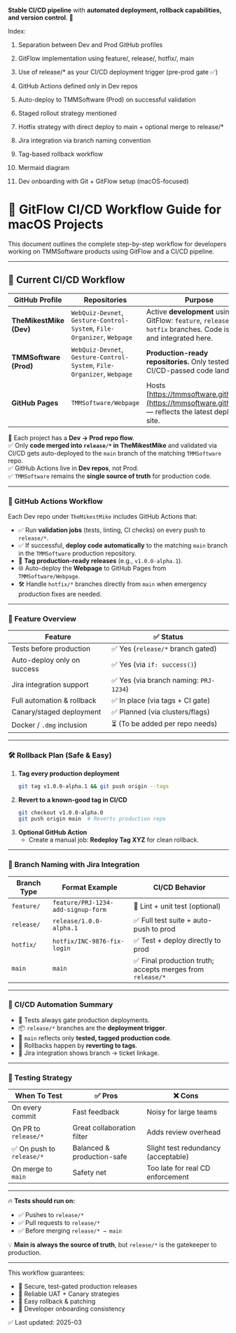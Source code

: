 **Stable CI/CD pipeline** with **automated deployment, rollback capabilities, and version control**. 🚀

Index:

1. Separation between Dev and Prod GitHub profiles

2. GitFlow implementation using feature/, release/, hotfix/, main

3. Use of release/* as your CI/CD deployment trigger (pre-prod gate ✅)

4. GitHub Actions defined only in Dev repos

5. Auto-deploy to TMMSoftware (Prod) on successful validation

6. Staged rollout strategy mentioned

7. Hotfix strategy with direct deploy to main + optional merge to release/*

8. Jira integration via branch naming convention

9. Tag-based rollback workflow

10. Mermaid diagram

11. Dev onboarding with Git + GitFlow setup (macOS-focused)


# 🚀 GitFlow CI/CD Workflow Guide for macOS Projects

This document outlines the complete step-by-step workflow for developers working on TMMSoftware products using GitFlow and a CI/CD pipeline.

---

## 🔷 Current CI/CD Workflow

| **GitHub Profile**   | **Repositories** | **Purpose** |
|----------------------|------------------|-------------|
| **TheMikestMike (Dev)** | `WebQuiz-Devnet`, `Gesture-Control-System`, `File-Organizer`, `Webpage` | Active **development** using GitFlow: `feature`, `release`, `hotfix` branches. Code is tested and integrated here. |
| **TMMSoftware (Prod)** | `WebQuiz-Devnet`, `Gesture-Control-System`, `File-Organizer`, `Webpage` | **Production-ready repositories.** Only tested, CI/CD-passed code lands here. |
| **GitHub Pages** | `TMMSoftware/Webpage` | Hosts [https://tmmsoftware.github.io/](https://tmmsoftware.github.io/) — reflects the latest deployed site. |

📌 Each project has a **Dev → Prod repo flow**.<br>
✅ Only **code merged into `release/*` in TheMikestMike** and validated via CI/CD gets auto-deployed to the `main` branch of the matching `TMMSoftware` repo.<br>
✅ GitHub Actions live in **Dev repos**, not Prod.<br>
✅ `TMMSoftware` remains the **single source of truth** for production code.<br>

---

### 🔄 GitHub Actions Workflow

Each Dev repo under `TheMikestMike` includes GitHub Actions that:

- ✅ Run **validation jobs** (tests, linting, CI checks) on every push to `release/*`.
- ✅ If successful, **deploy code automatically** to the matching `main` branch in the `TMMSoftware` production repository.
- 🔖 **Tag production-ready releases** (e.g., `v1.0.0-alpha.1`).
- 🌐 Auto-deploy the **Webpage** to GitHub Pages from `TMMSoftware/Webpage`.
- 🛠️ Handle `hotfix/*` branches directly from `main` when emergency production fixes are needed.

---

### 🔧 Feature Overview

| Feature                        | ✅ Status |
|--------------------------------|----------|
| Tests before production        | ✅ Yes (`release/*` branch gated) |
| Auto-deploy only on success    | ✅ Yes (via `if: success()`) |
| Jira integration support       | ✅ Yes (via branch naming: `PRJ-1234`) |
| Full automation & rollback     | ✅ In place (via tags + CI gate) |
| Canary/staged deployment       | ✅ Planned (via clusters/flags) |
| Docker / `.dmg` inclusion      | ⏳ (To be added per repo needs) |

---

### 🛠️ Rollback Plan (Safe & Easy)

1. **Tag every production deployment**  
   ```sh
   git tag v1.0.0-alpha.1 && git push origin --tags
   ```
2. **Revert to a known-good tag in CI/CD**  
   ```sh
   git checkout v1.0.0-alpha.0
   git push origin main  # Reverts production repo
   ```
3. **Optional GitHub Action**  
   - Create a manual job: **Redeploy Tag XYZ** for clean rollback.

---

### 🌱 Branch Naming with Jira Integration

| Branch Type | Format Example | CI/CD Behavior |
|-------------|----------------|----------------|
| `feature/`  | `feature/PRJ-1234-add-signup-form` | 🧪 Lint + unit test (optional) |
| `release/`  | `release/1.0.0-alpha.1`            | ✅ Full test suite + auto-push to prod |
| `hotfix/`   | `hotfix/INC-9876-fix-login`        | ✅ Test + deploy directly to prod |
| `main`      | `main`                             | ✅ Final production truth; accepts merges from `release/*` |

---

### 🚀 CI/CD Automation Summary

- 🧪 Tests always gate production deployments.
- 📦 `release/*` branches are the **deployment trigger**.
- 🔁 `main` reflects only **tested, tagged production code**.
- 🔀 Rollbacks happen by **reverting to tags**.
- 📲 Jira integration shows branch → ticket linkage.

---

### 🔬 Testing Strategy

| When To Test                | ✅ Pros                     | ❌ Cons                          |
|-----------------------------|-----------------------------|----------------------------------|
| On every commit             | Fast feedback               | Noisy for large teams            |
| On PR to `release/*`        | Great collaboration filter  | Adds review overhead             |
| ✅ On push to `release/*`    | Balanced & production-safe  | Slight test redundancy (acceptable) |
| On merge to `main`          | Safety net                  | Too late for real CD enforcement |

---

🔥 **Tests should run on:**
- ✅ Pushes to `release/*`
- ✅ Pull requests to `release/*`
- ✅ Before merging `release/* → main`

💡 **Main is always the source of truth**, but `release/*` is the gatekeeper to production.

---

This workflow guarantees:
- 🔐 Secure, test-gated production releases
- 🧪 Reliable UAT + Canary strategies
- 🔄 Easy rollback & patching
- 📖 Developer onboarding consistency

✅ Last updated: 2025-03

